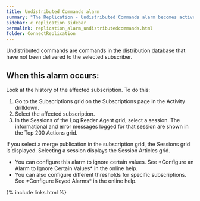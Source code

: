 ```yaml
---
title: Undistributed Commands alarm
summary: "The Replication - Undistributed Commands alarm becomes active when the number of undistributed commands exceeds a threshold."
sidebar: c_replication_sidebar
permalink: replication_alarm_undistributedcommands.html
folder: ConnectReplication
---
```



Undistributed commands are commands in the distribution database that have not been delivered to the selected subscriber.

## When this alarm occurs:

Look at the history of the affected subscription. To do this:

1. Go to the Subscriptions grid on the Subscriptions page in the Activity drilldown.
2. Select the affected subscription.
3. In the Sessions of the Log Reader Agent grid, select a session. The informational and error messages logged for that session are shown in the Top 200 Actions grid.

  If you select a merge publication in the subscription grid, the Sessions grid is displayed. Selecting a session displays the Session Articles grid.

<note type="note"></note>
<ul>
<li>You can configure this alarm to ignore certain values. See *Configure an Alarm to Ignore Certain Values* in the online help.</li>
<li>You can also configure different thresholds for specific subscriptions. See *Configure Keyed Alarms* in the online help.</li>
</ul>



{% include links.html %}
﻿
